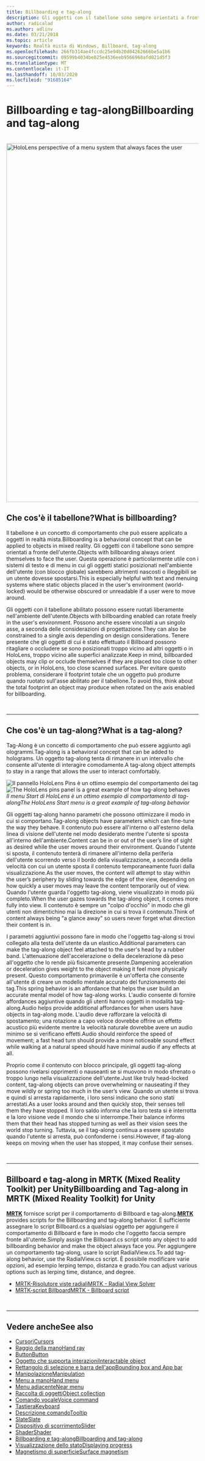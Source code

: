 ```yaml
---
title: Billboarding e tag-along
description: Gli oggetti con il tabellone sono sempre orientati a fronte dell'utente.
author: radicalad
ms.author: adlinv
ms.date: 03/21/2018
ms.topic: article
keywords: Realtà mista di Windows, Billboard, tag-along
ms.openlocfilehash: 266fb314ae4fccdc25e94b20d04262666be5a1b6
ms.sourcegitcommit: 09599b4034be825e4536eeb9566968afd021d5f3
ms.translationtype: MT
ms.contentlocale: it-IT
ms.lasthandoff: 10/03/2020
ms.locfileid: "91685164"
---
```

# <a name="billboarding-and-tag-along"></a><span data-ttu-id="5cdb8-104">Billboarding e tag-along</span><span class="sxs-lookup"><span data-stu-id="5cdb8-104">Billboarding and tag-along</span></span>

<br>

<img src="images/MRTK_TagAlong.gif" alt="HoloLens perspective of a menu system that always faces the user" width="940px">
<br>

## <a name="what-is-billboarding"></a><span data-ttu-id="5cdb8-105">Che cos'è il tabellone?</span><span class="sxs-lookup"><span data-stu-id="5cdb8-105">What is billboarding?</span></span>

<span data-ttu-id="5cdb8-106">Il tabellone è un concetto di comportamento che può essere applicato a oggetti in realtà mista.</span><span class="sxs-lookup"><span data-stu-id="5cdb8-106">Billboarding is a behavioral concept that can be applied to objects in mixed reality.</span></span> <span data-ttu-id="5cdb8-107">Gli oggetti con il tabellone sono sempre orientati a fronte dell'utente.</span><span class="sxs-lookup"><span data-stu-id="5cdb8-107">Objects with billboarding always orient themselves to face the user.</span></span> <span data-ttu-id="5cdb8-108">Questa operazione è particolarmente utile con i sistemi di testo e di menu in cui gli oggetti statici posizionati nell'ambiente dell'utente (con blocco globale) sarebbero altrimenti nascosti o illeggibili se un utente dovesse spostarsi.</span><span class="sxs-lookup"><span data-stu-id="5cdb8-108">This is especially helpful with text and menuing systems where static objects placed in the user's environment (world-locked) would be otherwise obscured or unreadable if a user were to move around.</span></span>

<span data-ttu-id="5cdb8-109">Gli oggetti con il tabellone abilitato possono essere ruotati liberamente nell'ambiente dell'utente.</span><span class="sxs-lookup"><span data-stu-id="5cdb8-109">Objects with billboarding enabled can rotate freely in the user's environment.</span></span> <span data-ttu-id="5cdb8-110">Possono anche essere vincolati a un singolo asse, a seconda delle considerazioni di progettazione.</span><span class="sxs-lookup"><span data-stu-id="5cdb8-110">They can also be constrained to a single axis depending on design considerations.</span></span> <span data-ttu-id="5cdb8-111">Tenere presente che gli oggetti di cui è stato effettuato il Billboard possono ritagliare o occludere se sono posizionati troppo vicino ad altri oggetti o in HoloLens, troppo vicino alle superfici analizzate.</span><span class="sxs-lookup"><span data-stu-id="5cdb8-111">Keep in mind, billboarded objects may clip or occlude themselves if they are placed too close to other objects, or in HoloLens, too close scanned surfaces.</span></span> <span data-ttu-id="5cdb8-112">Per evitare questo problema, considerare il footprint totale che un oggetto può produrre quando ruotato sull'asse abilitato per il tabellone.</span><span class="sxs-lookup"><span data-stu-id="5cdb8-112">To avoid this, think about the total footprint an object may produce when rotated on the axis enabled for billboarding.</span></span>

<br>

---
## <a name="what-is-a-tag-along"></a><span data-ttu-id="5cdb8-113">Che cos'è un tag-along?</span><span class="sxs-lookup"><span data-stu-id="5cdb8-113">What is a tag-along?</span></span>

<span data-ttu-id="5cdb8-114">Tag-Along è un concetto di comportamento che può essere aggiunto agli ologrammi.</span><span class="sxs-lookup"><span data-stu-id="5cdb8-114">Tag-along is a behavioral concept that can be added to holograms.</span></span> <span data-ttu-id="5cdb8-115">Un oggetto tag-along tenta di rimanere in un intervallo che consente all'utente di interagire comodamente.</span><span class="sxs-lookup"><span data-stu-id="5cdb8-115">A tag-along object attempts to stay in a range that allows the user to interact comfortably.</span></span>

<span data-ttu-id="5cdb8-116">![Il pannello HoloLens Pins è un ottimo esempio del comportamento dei tag](images/tagalong-1000px.jpg)</span><span class="sxs-lookup"><span data-stu-id="5cdb8-116">![The HoloLens pins panel is a great example of how tag-along behaves](images/tagalong-1000px.jpg)</span></span><br>
<span data-ttu-id="5cdb8-117">*Il menu Start di HoloLens è un ottimo esempio di comportamento di tag-along*</span><span class="sxs-lookup"><span data-stu-id="5cdb8-117">*The HoloLens Start menu is a great example of tag-along behavior*</span></span>

<span data-ttu-id="5cdb8-118">Gli oggetti tag-along hanno parametri che possono ottimizzare il modo in cui si comportano.</span><span class="sxs-lookup"><span data-stu-id="5cdb8-118">Tag-along objects have parameters which can fine-tune the way they behave.</span></span> <span data-ttu-id="5cdb8-119">Il contenuto può essere all'interno o all'esterno della linea di visione dell'utente nel modo desiderato mentre l'utente si sposta all'interno dell'ambiente.</span><span class="sxs-lookup"><span data-stu-id="5cdb8-119">Content can be in or out of the user’s line of sight as desired while the user moves around their environment.</span></span> <span data-ttu-id="5cdb8-120">Quando l'utente si sposta, il contenuto tenterà di rimanere all'interno della periferia dell'utente scorrendo verso il bordo della visualizzazione, a seconda della velocità con cui un utente sposta il contenuto temporaneamente fuori dalla visualizzazione.</span><span class="sxs-lookup"><span data-stu-id="5cdb8-120">As the user moves, the content will attempt to stay within the user’s periphery by sliding towards the edge of the view, depending on how quickly a user moves may leave the content temporarily out of view.</span></span> <span data-ttu-id="5cdb8-121">Quando l'utente guarda l'oggetto tag-along, viene visualizzato in modo più completo.</span><span class="sxs-lookup"><span data-stu-id="5cdb8-121">When the user gazes towards the tag-along object, it comes more fully into view.</span></span> <span data-ttu-id="5cdb8-122">Il contenuto è sempre un "colpo d'occhio" in modo che gli utenti non dimentichino mai la direzione in cui si trova il contenuto.</span><span class="sxs-lookup"><span data-stu-id="5cdb8-122">Think of content always being "a glance away" so users never forget what direction their content is in.</span></span>

<span data-ttu-id="5cdb8-123">I parametri aggiuntivi possono fare in modo che l'oggetto tag-along si trovi collegato alla testa dell'utente da un elastico.</span><span class="sxs-lookup"><span data-stu-id="5cdb8-123">Additional parameters can make the tag-along object feel attached to the user's head by a rubber band.</span></span> <span data-ttu-id="5cdb8-124">L'attenuazione dell'accelerazione o della decelerazione dà peso all'oggetto che lo rende più fisicamente presente.</span><span class="sxs-lookup"><span data-stu-id="5cdb8-124">Dampening acceleration or deceleration gives weight to the object making it feel more physically present.</span></span> <span data-ttu-id="5cdb8-125">Questo comportamento primaverile è un'offerta che consente all'utente di creare un modello mentale accurato del funzionamento dei tag.</span><span class="sxs-lookup"><span data-stu-id="5cdb8-125">This spring behavior is an affordance that helps the user build an accurate mental model of how tag-along works.</span></span> <span data-ttu-id="5cdb8-126">L'audio consente di fornire affordances aggiuntive quando gli utenti hanno oggetti in modalità tag-along.</span><span class="sxs-lookup"><span data-stu-id="5cdb8-126">Audio helps provide additional affordances for when users have objects in tag-along mode.</span></span> <span data-ttu-id="5cdb8-127">L'audio deve rafforzare la velocità di spostamento; una rotazione a capo veloce dovrebbe offrire un effetto acustico più evidente mentre la velocità naturale dovrebbe avere un audio minimo se si verificano effetti.</span><span class="sxs-lookup"><span data-stu-id="5cdb8-127">Audio should reinforce the speed of movement; a fast head turn should provide a more noticeable sound effect while walking at a natural speed should have minimal audio if any effects at all.</span></span>

<span data-ttu-id="5cdb8-128">Proprio come il contenuto con blocco principale, gli oggetti tag-along possono rivelarsi opprimenti o nauseanti se si muovono in modo sfrenato o troppo lungo nella visualizzazione dell'utente.</span><span class="sxs-lookup"><span data-stu-id="5cdb8-128">Just like truly head-locked content, tag-along objects can prove overwhelming or nauseating if they move wildly or spring too much in the user’s view.</span></span> <span data-ttu-id="5cdb8-129">Quando un utente si trova e quindi si arresta rapidamente, i loro sensi indicano che sono stati arrestati.</span><span class="sxs-lookup"><span data-stu-id="5cdb8-129">As a user looks around and then quickly stop, their senses tell them they have stopped.</span></span> <span data-ttu-id="5cdb8-130">Il loro saldo informa che la loro testa si è interrotta e la loro visione vede il mondo che si interrompe.</span><span class="sxs-lookup"><span data-stu-id="5cdb8-130">Their balance informs them that their head has stopped turning as well as their vision sees the world stop turning.</span></span> <span data-ttu-id="5cdb8-131">Tuttavia, se il tag-along continua a essere spostato quando l'utente si arresta, può confonderne i sensi.</span><span class="sxs-lookup"><span data-stu-id="5cdb8-131">However, if tag-along keeps on moving when the user has stopped, it may confuse their senses.</span></span>

<br>

---

## <a name="billboarding-and-tag-along-in-mrtk-mixed-reality-toolkit-for-unity"></a><span data-ttu-id="5cdb8-132">Billboard e tag-along in MRTK (Mixed Reality Toolkit) per Unity</span><span class="sxs-lookup"><span data-stu-id="5cdb8-132">Billboarding and Tag-along in MRTK (Mixed Reality Toolkit) for Unity</span></span>
<span data-ttu-id="5cdb8-133">**[MRTK](https://github.com/Microsoft/MixedRealityToolkit-Unity)** fornisce script per il comportamento di Billboard e tag-along.</span><span class="sxs-lookup"><span data-stu-id="5cdb8-133">**[MRTK](https://github.com/Microsoft/MixedRealityToolkit-Unity)** provides scripts for the Billboarding and tag-along behavior.</span></span> <span data-ttu-id="5cdb8-134">È sufficiente assegnare lo script Billboard.cs a qualsiasi oggetto per aggiungere il comportamento di Billboard e fare in modo che l'oggetto faccia sempre fronte all'utente.</span><span class="sxs-lookup"><span data-stu-id="5cdb8-134">Simply assign the Billboard.cs script onto any object to add billboarding behavior and make the object always face you.</span></span> <span data-ttu-id="5cdb8-135">Per aggiungere un comportamento tag-along, usare lo script RadialView.cs.</span><span class="sxs-lookup"><span data-stu-id="5cdb8-135">To add tag-along behavior, use the RadialView.cs script.</span></span> <span data-ttu-id="5cdb8-136">È possibile modificare varie opzioni, ad esempio lerping tempo, distanza e grado.</span><span class="sxs-lookup"><span data-stu-id="5cdb8-136">You can adjust various options such as lerping time, distance, and degree.</span></span>

* [<span data-ttu-id="5cdb8-137">MRTK-Risolutore viste radiali</span><span class="sxs-lookup"><span data-stu-id="5cdb8-137">MRTK - Radial View Solver</span></span>](https://microsoft.github.io/MixedRealityToolkit-Unity/Documentation/README_Solver.html#radialview)
* [<span data-ttu-id="5cdb8-138">MRTK-script Billboard</span><span class="sxs-lookup"><span data-stu-id="5cdb8-138">MRTK - Billboard script</span></span>](https://github.com/microsoft/MixedRealityToolkit-Unity/blob/mrtk_release/Assets/MixedRealityToolkit.SDK/Features/UX/Scripts/Utilities/Billboard.cs)


<br>

---

## <a name="see-also"></a><span data-ttu-id="5cdb8-139">Vedere anche</span><span class="sxs-lookup"><span data-stu-id="5cdb8-139">See also</span></span>

* [<span data-ttu-id="5cdb8-140">Cursori</span><span class="sxs-lookup"><span data-stu-id="5cdb8-140">Cursors</span></span>](cursors.md)
* [<span data-ttu-id="5cdb8-141">Raggio della mano</span><span class="sxs-lookup"><span data-stu-id="5cdb8-141">Hand ray</span></span>](point-and-commit.md)
* [<span data-ttu-id="5cdb8-142">Button</span><span class="sxs-lookup"><span data-stu-id="5cdb8-142">Button</span></span>](button.md)
* [<span data-ttu-id="5cdb8-143">Oggetto che supporta interazioni</span><span class="sxs-lookup"><span data-stu-id="5cdb8-143">Interactable object</span></span>](interactable-object.md)
* [<span data-ttu-id="5cdb8-144">Rettangolo di selezione e barra dell'app</span><span class="sxs-lookup"><span data-stu-id="5cdb8-144">Bounding box and App bar</span></span>](app-bar-and-bounding-box.md)
* [<span data-ttu-id="5cdb8-145">Manipolazione</span><span class="sxs-lookup"><span data-stu-id="5cdb8-145">Manipulation</span></span>](direct-manipulation.md)
* [<span data-ttu-id="5cdb8-146">Menu a mano</span><span class="sxs-lookup"><span data-stu-id="5cdb8-146">Hand menu</span></span>](hand-menu.md)
* [<span data-ttu-id="5cdb8-147">Menu adiacente</span><span class="sxs-lookup"><span data-stu-id="5cdb8-147">Near menu</span></span>](near-menu.md)
* [<span data-ttu-id="5cdb8-148">Raccolta di oggetti</span><span class="sxs-lookup"><span data-stu-id="5cdb8-148">Object collection</span></span>](object-collection.md)
* [<span data-ttu-id="5cdb8-149">Comando vocale</span><span class="sxs-lookup"><span data-stu-id="5cdb8-149">Voice command</span></span>](voice-input.md)
* [<span data-ttu-id="5cdb8-150">Tastiera</span><span class="sxs-lookup"><span data-stu-id="5cdb8-150">Keyboard</span></span>](keyboard.md)
* [<span data-ttu-id="5cdb8-151">Descrizione comando</span><span class="sxs-lookup"><span data-stu-id="5cdb8-151">Tooltip</span></span>](tooltip.md)
* [<span data-ttu-id="5cdb8-152">Slate</span><span class="sxs-lookup"><span data-stu-id="5cdb8-152">Slate</span></span>](slate.md)
* [<span data-ttu-id="5cdb8-153">Dispositivo di scorrimento</span><span class="sxs-lookup"><span data-stu-id="5cdb8-153">Slider</span></span>](slider.md)
* [<span data-ttu-id="5cdb8-154">Shader</span><span class="sxs-lookup"><span data-stu-id="5cdb8-154">Shader</span></span>](shader.md)
* [<span data-ttu-id="5cdb8-155">Billboarding e tag-along</span><span class="sxs-lookup"><span data-stu-id="5cdb8-155">Billboarding and tag-along</span></span>](billboarding-and-tag-along.md)
* [<span data-ttu-id="5cdb8-156">Visualizzazione dello stato</span><span class="sxs-lookup"><span data-stu-id="5cdb8-156">Displaying progress</span></span>](progress.md)
* [<span data-ttu-id="5cdb8-157">Magnetismo di superficie</span><span class="sxs-lookup"><span data-stu-id="5cdb8-157">Surface magnetism</span></span>](surface-magnetism.md)
